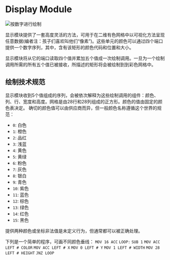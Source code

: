 # Display Module
![按数字进行绘制](item:tis3d:display_module)

显示模块提供了一套高度灵活的方法，可用于在二维有色网格中以可视化方法呈现任意数据(编者注：孩子们喜欢叫他们“像素”)。这些单元的颜色可以通过四个端口提供一个数字序列，其中，含有该矩形的颜色代码和位置和大小。   

显示模块将从它的端口读取四个值并累加五个值成一次绘制调用。一旦为一个绘制调用所需的所有五个值已被接收，所描述的矩形将会被绘制到到彩色网格中。

## 绘制技术规范
显示模块收到5个值组成的序列，会被依次解释为这些绘制调用的组件：颜色、列、行、宽度和高度。网格是由28行和28列组成的正方形。颜色的值由固定的颜色表决定。 
确切的颜色值可以由供应商而异，但一般颜色名称遵循这个世界的规范：
- `0`: 白色
- `1`: 橙色
- `2`: 品红
- `3`: 浅蓝
- `4`: 黄色
- `5`: 黄绿
- `6`: 粉色
- `7`: 灰色
- `8`: 银白
- `9`: 青色
- `10`: 紫色
- `11`: 蓝色
- `12`: 棕色
- `13`: 绿色
- `14`: 红色
- `15`: 黑色

提供两种颜色或坐标非法值是未定义行为，但通常都可以被正确处理。

下列是一个简单的程序，可画不同颜色垂线：
`MOV 16 ACC`
`LOOP:`
`SUB 1`
`MOV ACC LEFT # COLOR`
`MOV ACC LEFT # X`
`MOV 0 LEFT # Y`
`MOV 1 LEFT # WIDTH`
`MOV 28 LEFT # HEIGHT`
`JNZ LOOP`
